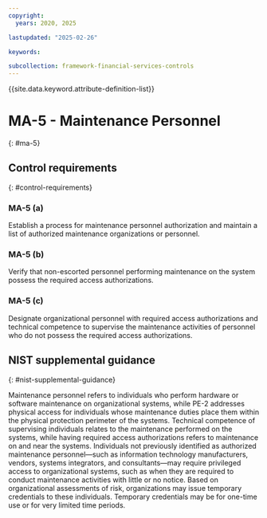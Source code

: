 ```yaml
---
copyright:
  years: 2020, 2025

lastupdated: "2025-02-26"

keywords:

subcollection: framework-financial-services-controls
---
```


{{site.data.keyword.attribute-definition-list}}

# MA-5 - Maintenance Personnel
{: #ma-5}

## Control requirements
{: #control-requirements}



### MA-5 (a)


Establish a process for maintenance personnel authorization and maintain a list of authorized maintenance organizations or personnel.


### MA-5 (b)


Verify that non-escorted personnel performing maintenance on the system possess the required access authorizations.


### MA-5 (c)


Designate organizational personnel with required access authorizations and technical competence to supervise the maintenance activities of personnel who do not possess the required access authorizations.












## NIST supplemental guidance
{: #nist-supplemental-guidance}

Maintenance personnel refers to individuals who perform hardware or software maintenance on organizational systems, while PE-2 addresses physical access for individuals whose maintenance duties place them within the physical protection perimeter of the systems. Technical competence of supervising individuals relates to the maintenance performed on the systems, while having required access authorizations refers to maintenance on and near the systems. Individuals not previously identified as authorized maintenance personnel—such as information technology manufacturers, vendors, systems integrators, and consultants—may require privileged access to organizational systems, such as when they are required to conduct maintenance activities with little or no notice. Based on organizational assessments of risk, organizations may issue temporary credentials to these individuals. Temporary credentials may be for one-time use or for very limited time periods.
